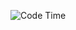 ![Code Time](https://img.shields.io/endpoint?style=flat&url=https://codetime-api.datreks.com/badge/1500?logoColor=white%26project=%26recentMS=604800000%26showProject=true)
